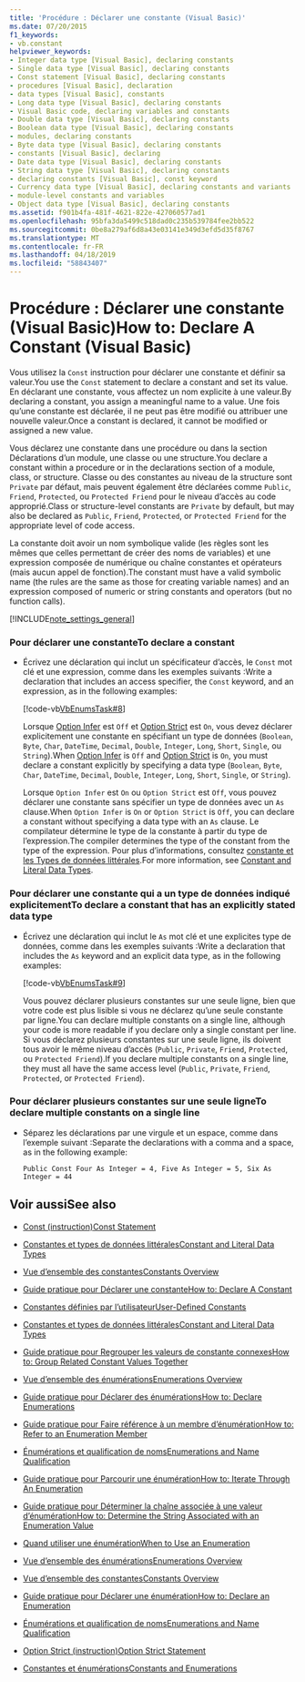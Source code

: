 ```yaml
---
title: 'Procédure : Déclarer une constante (Visual Basic)'
ms.date: 07/20/2015
f1_keywords:
- vb.constant
helpviewer_keywords:
- Integer data type [Visual Basic], declaring constants
- Single data type [Visual Basic], declaring constants
- Const statement [Visual Basic], declaring constants
- procedures [Visual Basic], declaration
- data types [Visual Basic], constants
- Long data type [Visual Basic], declaring constants
- Visual Basic code, declaring variables and constants
- Double data type [Visual Basic], declaring constants
- Boolean data type [Visual Basic], declaring constants
- modules, declaring constants
- Byte data type [Visual Basic], declaring constants
- constants [Visual Basic], declaring
- Date data type [Visual Basic], declaring constants
- String data type [Visual Basic], declaring constants
- declaring constants [Visual Basic], const keyword
- Currency data type [Visual Basic], declaring constants and variants
- module-level constants and variables
- Object data type [Visual Basic], declaring constants
ms.assetid: f901b4fa-481f-4621-822e-427060577ad1
ms.openlocfilehash: 95bfa3da5499c518dad0c235b539784fee2bb522
ms.sourcegitcommit: 0be8a279af6d8a43e03141e349d3efd5d35f8767
ms.translationtype: MT
ms.contentlocale: fr-FR
ms.lasthandoff: 04/18/2019
ms.locfileid: "58843407"
---
```

# <a name="how-to-declare-a-constant-visual-basic"></a><span data-ttu-id="5a5b0-102">Procédure : Déclarer une constante (Visual Basic)</span><span class="sxs-lookup"><span data-stu-id="5a5b0-102">How to: Declare A Constant (Visual Basic)</span></span>
<span data-ttu-id="5a5b0-103">Vous utilisez la `Const` instruction pour déclarer une constante et définir sa valeur.</span><span class="sxs-lookup"><span data-stu-id="5a5b0-103">You use the `Const` statement to declare a constant and set its value.</span></span> <span data-ttu-id="5a5b0-104">En déclarant une constante, vous affectez un nom explicite à une valeur.</span><span class="sxs-lookup"><span data-stu-id="5a5b0-104">By declaring a constant, you assign a meaningful name to a value.</span></span> <span data-ttu-id="5a5b0-105">Une fois qu’une constante est déclarée, il ne peut pas être modifié ou attribuer une nouvelle valeur.</span><span class="sxs-lookup"><span data-stu-id="5a5b0-105">Once a constant is declared, it cannot be modified or assigned a new value.</span></span>  
  
 <span data-ttu-id="5a5b0-106">Vous déclarez une constante dans une procédure ou dans la section Déclarations d’un module, une classe ou une structure.</span><span class="sxs-lookup"><span data-stu-id="5a5b0-106">You declare a constant within a procedure or in the declarations section of a module, class, or structure.</span></span> <span data-ttu-id="5a5b0-107">Classe ou des constantes au niveau de la structure sont `Private` par défaut, mais peuvent également être déclarées comme `Public`, `Friend`, `Protected`, ou `Protected Friend` pour le niveau d’accès au code approprié.</span><span class="sxs-lookup"><span data-stu-id="5a5b0-107">Class or structure-level constants are `Private` by default, but may also be declared as `Public`, `Friend`, `Protected`, or `Protected Friend` for the appropriate level of code access.</span></span>  
  
 <span data-ttu-id="5a5b0-108">La constante doit avoir un nom symbolique valide (les règles sont les mêmes que celles permettant de créer des noms de variables) et une expression composée de numérique ou chaîne constantes et opérateurs (mais aucun appel de fonction).</span><span class="sxs-lookup"><span data-stu-id="5a5b0-108">The constant must have a valid symbolic name (the rules are the same as those for creating variable names) and an expression composed of numeric or string constants and operators (but no function calls).</span></span>  
  
[!INCLUDE[note_settings_general](~/includes/note-settings-general-md.md)]  
  
### <a name="to-declare-a-constant"></a><span data-ttu-id="5a5b0-109">Pour déclarer une constante</span><span class="sxs-lookup"><span data-stu-id="5a5b0-109">To declare a constant</span></span>  
  
-   <span data-ttu-id="5a5b0-110">Écrivez une déclaration qui inclut un spécificateur d’accès, le `Const` mot clé et une expression, comme dans les exemples suivants :</span><span class="sxs-lookup"><span data-stu-id="5a5b0-110">Write a declaration that includes an access specifier, the `Const` keyword, and an expression, as in the following examples:</span></span>  
  
     [!code-vb[VbEnumsTask#8](~/samples/snippets/visualbasic/VS_Snippets_VBCSharp/VbEnumsTask/VB/Class2.vb#8)]  
  
     <span data-ttu-id="5a5b0-111">Lorsque [Option Infer](../../../../visual-basic/language-reference/statements/option-infer-statement.md) est `Off` et [Option Strict](../../../../visual-basic/language-reference/statements/option-strict-statement.md) est `On`, vous devez déclarer explicitement une constante en spécifiant un type de données (`Boolean`, `Byte`, `Char`, `DateTime`, `Decimal`, `Double`, `Integer`, `Long`, `Short`, `Single`, ou `String`).</span><span class="sxs-lookup"><span data-stu-id="5a5b0-111">When [Option Infer](../../../../visual-basic/language-reference/statements/option-infer-statement.md) is `Off` and [Option Strict](../../../../visual-basic/language-reference/statements/option-strict-statement.md) is `On`, you must declare a constant explicitly by specifying a data type (`Boolean`, `Byte`, `Char`, `DateTime`, `Decimal`, `Double`, `Integer`, `Long`, `Short`, `Single`, or `String`).</span></span>  
  
     <span data-ttu-id="5a5b0-112">Lorsque `Option Infer` est `On` ou `Option Strict` est `Off`, vous pouvez déclarer une constante sans spécifier un type de données avec un `As` clause.</span><span class="sxs-lookup"><span data-stu-id="5a5b0-112">When `Option Infer` is `On` or `Option Strict` is `Off`, you can declare a constant without specifying a data type with an `As` clause.</span></span> <span data-ttu-id="5a5b0-113">Le compilateur détermine le type de la constante à partir du type de l’expression.</span><span class="sxs-lookup"><span data-stu-id="5a5b0-113">The compiler determines the type of the constant from the type of the expression.</span></span> <span data-ttu-id="5a5b0-114">Pour plus d’informations, consultez [constante et les Types de données littérales](constant-and-literal-data-types.md).</span><span class="sxs-lookup"><span data-stu-id="5a5b0-114">For more information, see [Constant and Literal Data Types](constant-and-literal-data-types.md).</span></span>  
  
### <a name="to-declare-a-constant-that-has-an-explicitly-stated-data-type"></a><span data-ttu-id="5a5b0-115">Pour déclarer une constante qui a un type de données indiqué explicitement</span><span class="sxs-lookup"><span data-stu-id="5a5b0-115">To declare a constant that has an explicitly stated data type</span></span>  
  
-   <span data-ttu-id="5a5b0-116">Écrivez une déclaration qui inclut le `As` mot clé et une explicites type de données, comme dans les exemples suivants :</span><span class="sxs-lookup"><span data-stu-id="5a5b0-116">Write a declaration that includes the `As` keyword and an explicit data type, as in the following examples:</span></span>  
  
     [!code-vb[VbEnumsTask#9](~/samples/snippets/visualbasic/VS_Snippets_VBCSharp/VbEnumsTask/VB/Class2.vb#9)]  
  
     <span data-ttu-id="5a5b0-117">Vous pouvez déclarer plusieurs constantes sur une seule ligne, bien que votre code est plus lisible si vous ne déclarez qu’une seule constante par ligne.</span><span class="sxs-lookup"><span data-stu-id="5a5b0-117">You can declare multiple constants on a single line, although your code is more readable if you declare only a single constant per line.</span></span> <span data-ttu-id="5a5b0-118">Si vous déclarez plusieurs constantes sur une seule ligne, ils doivent tous avoir le même niveau d’accès (`Public`, `Private`, `Friend`, `Protected`, ou `Protected Friend`).</span><span class="sxs-lookup"><span data-stu-id="5a5b0-118">If you declare multiple constants on a single line, they must all have the same access level (`Public`, `Private`, `Friend`, `Protected`, or `Protected Friend`).</span></span>  
  
### <a name="to-declare-multiple-constants-on-a-single-line"></a><span data-ttu-id="5a5b0-119">Pour déclarer plusieurs constantes sur une seule ligne</span><span class="sxs-lookup"><span data-stu-id="5a5b0-119">To declare multiple constants on a single line</span></span>  
  
-   <span data-ttu-id="5a5b0-120">Séparez les déclarations par une virgule et un espace, comme dans l’exemple suivant :</span><span class="sxs-lookup"><span data-stu-id="5a5b0-120">Separate the declarations with a comma and a space, as in the following example:</span></span>  
  
    ```  
    Public Const Four As Integer = 4, Five As Integer = 5, Six As Integer = 44  
    ```  
  
## <a name="see-also"></a><span data-ttu-id="5a5b0-121">Voir aussi</span><span class="sxs-lookup"><span data-stu-id="5a5b0-121">See also</span></span>

- [<span data-ttu-id="5a5b0-122">Const (instruction)</span><span class="sxs-lookup"><span data-stu-id="5a5b0-122">Const Statement</span></span>](../../../../visual-basic/language-reference/statements/const-statement.md)
- [<span data-ttu-id="5a5b0-123">Constantes et types de données littérales</span><span class="sxs-lookup"><span data-stu-id="5a5b0-123">Constant and Literal Data Types</span></span>](constant-and-literal-data-types.md)
- [<span data-ttu-id="5a5b0-124">Vue d’ensemble des constantes</span><span class="sxs-lookup"><span data-stu-id="5a5b0-124">Constants Overview</span></span>](constants-overview.md)
- [<span data-ttu-id="5a5b0-125">Guide pratique pour Déclarer une constante</span><span class="sxs-lookup"><span data-stu-id="5a5b0-125">How to: Declare A Constant</span></span>](how-to-declare-a-constant.md)
- [<span data-ttu-id="5a5b0-126">Constantes définies par l’utilisateur</span><span class="sxs-lookup"><span data-stu-id="5a5b0-126">User-Defined Constants</span></span>](user-defined-constants.md)
- [<span data-ttu-id="5a5b0-127">Constantes et types de données littérales</span><span class="sxs-lookup"><span data-stu-id="5a5b0-127">Constant and Literal Data Types</span></span>](constant-and-literal-data-types.md)
- [<span data-ttu-id="5a5b0-128">Guide pratique pour Regrouper les valeurs de constante connexes</span><span class="sxs-lookup"><span data-stu-id="5a5b0-128">How to: Group Related Constant Values Together</span></span>](how-to-group-related-constant-values-together.md)
- [<span data-ttu-id="5a5b0-129">Vue d’ensemble des énumérations</span><span class="sxs-lookup"><span data-stu-id="5a5b0-129">Enumerations Overview</span></span>](enumerations-overview.md)
- [<span data-ttu-id="5a5b0-130">Guide pratique pour Déclarer des énumérations</span><span class="sxs-lookup"><span data-stu-id="5a5b0-130">How to: Declare Enumerations</span></span>](how-to-declare-enumerations.md)
- [<span data-ttu-id="5a5b0-131">Guide pratique pour Faire référence à un membre d’énumération</span><span class="sxs-lookup"><span data-stu-id="5a5b0-131">How to: Refer to an Enumeration Member</span></span>](how-to-refer-to-an-enumeration-member.md)
- [<span data-ttu-id="5a5b0-132">Énumérations et qualification de noms</span><span class="sxs-lookup"><span data-stu-id="5a5b0-132">Enumerations and Name Qualification</span></span>](enumerations-and-name-qualification.md)
- [<span data-ttu-id="5a5b0-133">Guide pratique pour Parcourir une énumération</span><span class="sxs-lookup"><span data-stu-id="5a5b0-133">How to: Iterate Through An Enumeration</span></span>](how-to-iterate-through-an-enumeration.md)
- [<span data-ttu-id="5a5b0-134">Guide pratique pour Déterminer la chaîne associée à une valeur d’énumération</span><span class="sxs-lookup"><span data-stu-id="5a5b0-134">How to: Determine the String Associated with an Enumeration Value</span></span>](how-to-determine-the-string-associated-with-an-enumeration-value.md)
- [<span data-ttu-id="5a5b0-135">Quand utiliser une énumération</span><span class="sxs-lookup"><span data-stu-id="5a5b0-135">When to Use an Enumeration</span></span>](when-to-use-an-enumeration.md)

- [<span data-ttu-id="5a5b0-136">Vue d’ensemble des énumérations</span><span class="sxs-lookup"><span data-stu-id="5a5b0-136">Enumerations Overview</span></span>](enumerations-overview.md)
- [<span data-ttu-id="5a5b0-137">Vue d’ensemble des constantes</span><span class="sxs-lookup"><span data-stu-id="5a5b0-137">Constants Overview</span></span>](constants-overview.md)
- [<span data-ttu-id="5a5b0-138">Guide pratique pour Déclarer une énumération</span><span class="sxs-lookup"><span data-stu-id="5a5b0-138">How to: Declare an Enumeration</span></span>](how-to-declare-enumerations.md)
- [<span data-ttu-id="5a5b0-139">Énumérations et qualification de noms</span><span class="sxs-lookup"><span data-stu-id="5a5b0-139">Enumerations and Name Qualification</span></span>](enumerations-and-name-qualification.md)
- [<span data-ttu-id="5a5b0-140">Option Strict (instruction)</span><span class="sxs-lookup"><span data-stu-id="5a5b0-140">Option Strict Statement</span></span>](../../../../visual-basic/language-reference/statements/option-strict-statement.md)
- [<span data-ttu-id="5a5b0-141">Constantes et énumérations</span><span class="sxs-lookup"><span data-stu-id="5a5b0-141">Constants and Enumerations</span></span>](../../../../visual-basic/language-reference/constants-and-enumerations.md)
